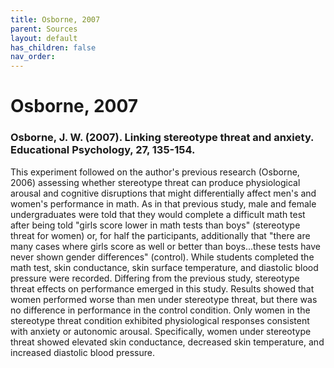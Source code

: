 ```yaml
---
title: Osborne, 2007
parent: Sources
layout: default
has_children: false
nav_order: 
---
```


# Osborne, 2007

### Osborne, J. W. (2007). Linking stereotype threat and anxiety. Educational Psychology, 27, 135-154.

This experiment followed on the author's previous research (Osborne, 2006) assessing whether stereotype threat can produce physiological arousal and cognitive disruptions that might differentially affect men's and women's performance in math. As in that previous study, male and female undergraduates were told that they would complete a difficult math test after being told "girls score lower in math tests than boys" (stereotype threat for women) or, for half the participants, additionally that "there are many cases where girls score as well or better than boys...these tests have never shown gender differences" (control). While students completed the math test, skin conductance, skin surface temperature, and diastolic blood pressure were recorded. Differing from the previous study, stereotype threat effects on performance emerged in this study. Results showed that women performed worse than men under stereotype threat, but there was no difference in performance in the control condition. Only women in the stereotype threat condition exhibited physiological responses consistent with anxiety or autonomic arousal. Specifically, women under stereotype threat showed elevated skin conductance, decreased skin temperature, and increased diastolic blood pressure.
